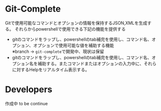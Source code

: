 # Git-Complete
Gitで使用可能なコマンドとオプションの情報を保持するJSON,XMLを生成する。
それらからpowershellで使用できる下記の機能を提供する

- gitのコマンドをラップし、powershellのtab補完を使用し、コマンド名、オプション、オプションで使用可能な値を補助する機能<br>※branch -> `git-complete`で開発中、現状は保留
- gitのコマンドをラップし、powershellのtab補完を使用し、コマンド名、オプション名を補助する。またコマンドまたはオプションの入力中に、それらに対するHelpをリアルタイム表示する。


# Developers
作成中 to be continue




